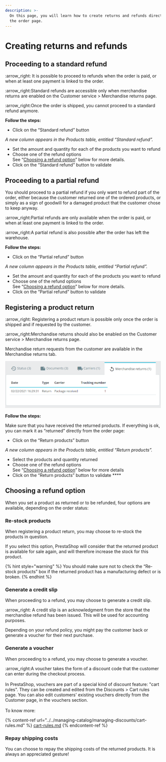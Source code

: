 ```yaml
---
description: >-
  On this page, you will learn how to create returns and refunds directly from
  the order page.
---
```


# Creating returns and refunds

## **Proceeding to a standard refund**

:arrow\_right: It is possible to proceed to refunds when the order is paid, or when at least one payment is linked to the order.&#x20;

:arrow\_right:Standard refunds are accessible only when merchandise returns are enabled on the Customer service > Merchandise returns page.&#x20;

:arrow\_right:Once the order is shipped, you cannot proceed to a standard refund anymore.

**Follow the steps:**

* Click on the “Standard refund” button

_A new column appears in the Products table, entitled “Standard refund”._

* Set the amount and quantity for each of the products you want to refund
* Choose one of the refund options\
  See “[Choosing a refund option](creating-returns-and-refunds.md#choosing-a-refund-option)” below for more details.
* Click on the “Standard refund” button to validate

## **Proceeding to a partial refund**&#x20;

You should proceed to a partial refund if you only want to refund part of the order, either because the customer returned one of the ordered products, or simply as a sign of goodwill for a damaged product that the customer chose to keep anyway.

:arrow\_right:Partial refunds are only available when the order is paid, or when at least one payment is linked to the order.&#x20;

:arrow\_right:A partial refund is also possible after the order has left the warehouse.&#x20;

**Follow the steps:**

* Click on the “Partial refund” button

_A new column appears in the Products table, entitled “Partial refund”._

* Set the amount and quantity for each of the products you want to refund
* Choose one of the refund options\
  See “[Choosing a refund option](creating-returns-and-refunds.md#choosing-a-refund-option)” below for more details.
* Click on the “Partial refund” button to validate&#x20;

## **Registering a product return**

:arrow\_right: Registering a product return is possible only once the order is shipped and if requested by the customer.&#x20;

:arrow\_right:Merchandise returns should also be enabled on the Customer service > Merchandise returns page.

Merchandise return requests from the customer are available in the Merchandise returns tab.&#x20;

![Merchandise returns tab in the administrative section (Order page)](<../../../../.gitbook/assets/image (24).png>)

**Follow the steps:**

Make sure that you have received the returned products. If everything is ok, you can mark it as “returned” directly from the order page:

* Click on the “Return products” button

_A new column appears in the Products table, entitled “Return products”._

* Select the products and quantity returned
* Choose one of the refund options\
  See “[Choosing a refund option](creating-returns-and-refunds.md#choosing-a-refund-option)” below for more details
* Click on the “Return products” button to validate ****&#x20;

## **‌Choosing a refund option**

When you set a product as returned or to be refunded, four options are available, depending on the order status:&#x20;

### **Re-stock products**&#x20;

When registering a product return, you may choose to re-stock the products in question.

If you select this option, PrestaShop will consider that the returned product is available for sale again, and will therefore increase the stock for this product.&#x20;

{% hint style="warning" %}
You should make sure not to check the “Re-stock products” box if the returned product has a manufacturing defect or is broken.
{% endhint %}

### **Generate a credit slip**&#x20;

When proceeding to a refund, you may choose to generate a credit slip.&#x20;

:arrow\_right: A credit slip is an acknowledgment from the store that the merchandise refund has been issued. This will be used for accounting purposes.

Depending on your refund policy, you might pay the customer back or generate a voucher for their next purchase.

### **Generate a voucher**

When proceeding to a refund, you may choose to generate a voucher.

:arrow\_right:A voucher takes the form of a discount code that the customer can enter during the checkout process. \
\
In PrestaShop, vouchers are part of a special kind of discount feature: "cart rules". They can be created and edited from the Discounts > Cart rules page. You can also edit customers' existing vouchers directly from the Customer page, in the vouchers section.\
\
To know more:

{% content-ref url="../../managing-catalog/managing-discounts/cart-rules.md" %}
[cart-rules.md](../../managing-catalog/managing-discounts/cart-rules.md)
{% endcontent-ref %}

### **Repay shipping costs**

You can choose to repay the shipping costs of the returned products. It is always an appreciated gesture!&#x20;
